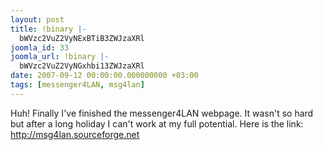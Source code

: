 ```yaml
---
layout: post
title: !binary |-
  bWVzc2VuZ2VyNExBTiB3ZWJzaXRl
joomla_id: 33
joomla_url: !binary |-
  bWVzc2VuZ2VyNGxhbi13ZWJzaXRl
date: 2007-09-12 00:00:00.000000000 +03:00
tags: [messenger4LAN, msg4lan]
---
```

<p>Huh! Finally I've finished the messenger4LAN webpage. It wasn't so hard but after a long holiday I can't work at my full potential. Here is the link: <a href="http://msg4lan.sourceforge.net/">http://msg4lan.sourceforge.net</a></p>
